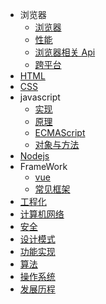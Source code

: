 - 浏览器
  - [浏览器](browser/browser)
  - [性能](browser/performance)
  - [浏览器相关 Api](browser/dom)
  - [跨平台](crossplatform)
- [HTML](html)
- [CSS](css)
- javascript
  - [实现](javascript/implement)
  - [原理](javascript/principle)
  - [ECMAScript](javascript/es6)
  - [对象与方法](javascript/method)
- [Nodejs](backend)
- FrameWork
  - [vue](framework/vue)
  - [常见框架](framework/framework)
- [工程化](integrate)
- [计算机网络](cn)
- [安全](security)
- [设计模式](designpattern)
- [功能实现](feature)
- [算法](algorithm)
- [操作系统](os)
- [发展历程](test)
